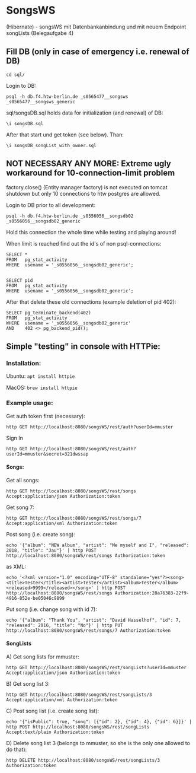 # SongsWS

(Hibernate) - songsWS mit Datenbankanbindung und mit neuem Endpoint songLists (Belegaufgabe 4)

## Fill DB (only in case of emergency i.e. renewal of DB)

```cd sql/```

Login to DB:

```psql -h db.f4.htw-berlin.de _s0565477__songsws _s0565477__songsws_generic```

sql/songsDB.sql holds data for initialization (and renewal) of DB:

```\i songsDB.sql```

After that start und get token (see below). Than:

```\i songsDB_songList_with_owner.sql```


## NOT NECESSARY ANY MORE: Extreme ugly workaround for 10-connection-limit problem

factory.close() (Entity manager factory) is not executed on tomcat shutdown but only 10 connections to htw postgres are allowed.

Login to DB prior to all development:

```psql -h db.f4.htw-berlin.de _s0556056__songsdb02 _s0556056__songsdb02_generic```

Hold this connection the whole time while testing and playing around!

When limit is reached find out the id's of non psql-connections:

    SELECT *
    FROM   pg_stat_activity
    WHERE  usename = '_s0556056__songsdb02_generic';


    SELECT pid
    FROM   pg_stat_activity
    WHERE  usename = '_s0556056__songsdb02_generic';
   
After that delete these old connections (example deletion of pid 402):

    SELECT pg_terminate_backend(402)
    FROM   pg_stat_activity
    WHERE  usename = '_s0556056__songsdb02_generic' 
    AND    402 <> pg_backend_pid();


## Simple "testing" in console with HTTPie:

### Installation:

Ubuntu: ```apt install httpie```

MacOS: ```brew install httpie```

### Example usage:

Get auth token first (necessary):

```http GET http://localhost:8080/songsWS/rest/auth?userId=mmuster```

Sign In

```http GET http://localhost:8080/songsWS/rest/auth?userId=mmuster&secret=321dwssap```

#### Songs:

Get all songs:

```http GET http://localhost:8080/songsWS/rest/songs Accept:application/json Authorization:token```

Get song 7:

```http GET http://localhost:8080/songsWS/rest/songs/7 Accept:application/xml Authorization:token```

Post song (i.e. create song):

```echo '{"album": "NEW album", "artist": "Me myself and I", "released": 2018, "title": "Jau"}' | http POST http://localhost:8080/songsWS/rest/songs Authorization:token```

as XML:

```echo '<?xml version="1.0" encoding="UTF-8" standalone="yes"?><song><title>Tester</title><artist>Tester</artist><album>Tester</album><released>9999</released></song>' | http POST http://localhost:8080/songsWS/rest/songs Authorization:28a76383-22f9-4916-852e-be05046c9899```

Put song (i.e. change song with id 7):

```echo '{"album": "Thank You", "artist": "David Hasselhof", "id": 7, "released": 2016, "title": "No"}' | http PUT http://localhost:8080/songsWS/rest/songs/7 Authorization:token```

#### SongLists

A) Get song lists for mmuster:

```http GET http://localhost:8080/songsWS/rest/songLists?userId=mmuster Accept:application/json Authorization:token```

B) Get song list 3:

```http GET http://localhost:8080/songsWS/rest/songLists/3 Accept:application/xml Authorization:token```

C) Post song list (i.e. create song list):

```echo '{"isPublic": true, "song": [{"id": 2}, {"id": 4}, {"id": 6}]}' | http POST http://localhost:8080/songsWS/rest/songLists Accept:text/plain Authorization:token```

D) Delete song list 3 (belongs to mmuster, so she is the only one allowed to do that):

```http DELETE http://localhost:8080/songsWS/rest/songLists/3 Authorization:token```
